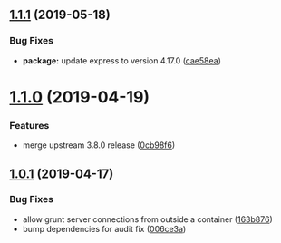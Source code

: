 ## [1.1.1](https://github.com/HackerHappyHour/reveal/compare/v1.1.0...v1.1.1) (2019-05-18)


### Bug Fixes

* **package:** update express to version 4.17.0 ([cae58ea](https://github.com/HackerHappyHour/reveal/commit/cae58ea))

# [1.1.0](https://github.com/HackerHappyHour/reveal/compare/v1.0.1...v1.1.0) (2019-04-19)


### Features

* merge upstream 3.8.0 release ([0cb98f6](https://github.com/HackerHappyHour/reveal/commit/0cb98f6))

## [1.0.1](https://github.com/HackerHappyHour/reveal/compare/v1.0.0...v1.0.1) (2019-04-17)


### Bug Fixes

* allow grunt server connections from outside a container ([163b876](https://github.com/HackerHappyHour/reveal/commit/163b876))
* bump dependencies for audit fix ([006ce3a](https://github.com/HackerHappyHour/reveal/commit/006ce3a))
